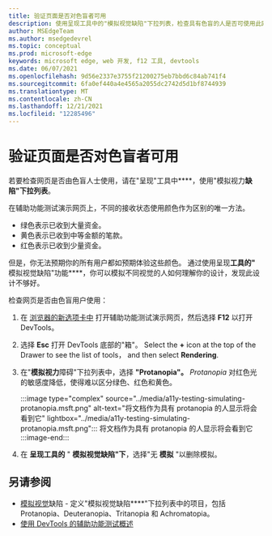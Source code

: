 ```yaml
---
title: 验证页面是否对色盲者可用
description: 使用呈现工具中的"模拟视觉缺陷"下拉列表，检查具有色盲的人是否可使用此网页。
author: MSEdgeTeam
ms.author: msedgedevrel
ms.topic: conceptual
ms.prod: microsoft-edge
keywords: microsoft edge, web 开发, f12 工具, devtools
ms.date: 06/07/2021
ms.openlocfilehash: 9d56e2337e3755f21200275eb7bbd6c84ab741f4
ms.sourcegitcommit: 6fa0ef440a4e4565a2055dc2742d5d1bf8744939
ms.translationtype: MT
ms.contentlocale: zh-CN
ms.lasthandoff: 12/21/2021
ms.locfileid: "12285496"
---
```

# <a name="verify-that-a-page-is-usable-by-people-with-color-blindness"></a>验证页面是否对色盲者可用

<!-- Rendering tool: Emulate vision deficiencies: Protanopia -->

若要检查网页是否由色盲人士使用，请在"呈现"工具中****，使用"模拟视力**缺陷"下拉列表**。

在辅助功能测试演示网页上，不同的接收状态使用颜色作为区别的唯一方法。
*  绿色表示已收到大量资金。
*  黄色表示已收到中等金额的笔款。
*  红色表示已收到少量资金。

但是，你无法预期你的所有用户都如预期体验这些颜色。  通过使用呈现**工具的"** 模拟视觉缺陷"功能****，你可以模拟不同视觉的人如何理解你的设计，发现此设计不够好。


检查网页是否由色盲用户使用：

1.  在 [浏览器的新选项卡中](https://microsoftedge.github.io/DevToolsSamples/a11y-testing/page-with-errors.html) 打开辅助功能测试演示网页，然后选择 **F12** 以打开 DevTools。

1.  选择 **Esc** 打开 DevTools 底部的"箱"。  Select the **+** icon at the top of the Drawer to see the list of tools， and then select **Rendering**.

1.  在"**模拟视力**障碍"下拉列表中，选择 **"Protanopia"。**  _Protanopia_ 对红色光的敏感度降低，使得难以区分绿色、红色和黄色。

    :::image type="complex" source="../media/a11y-testing-simulating-protanopia.msft.png" alt-text="将文档作为具有 protanopia 的人显示将会看到它" lightbox="../media/a11y-testing-simulating-protanopia.msft.png":::
        将文档作为具有 protanopia 的人显示将会看到它
    :::image-end:::

1.  在 **呈现工具的** " **模拟视觉缺陷"下**，选择"无 **模拟** "以删除模拟。


<!-- ====================================================================== -->
## <a name="see-also"></a>另请参阅

*  [模拟视觉](./emulate-vision-deficiencies.md)缺陷 - 定义"模拟视觉缺陷****"下拉列表中的项目，包括 Protanopia、Deuteranopia、Tritanopia 和 Achromatopia。
*  [使用 DevTools 的辅助功能测试概述](accessibility-testing-in-devtools.md)
